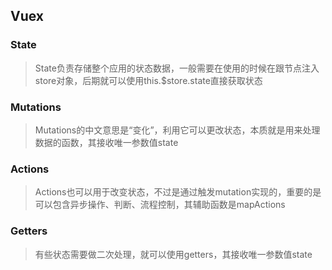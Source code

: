 ## Vuex

### State

> State负责存储整个应用的状态数据，一般需要在使用的时候在跟节点注入store对象，后期就可以使用this.$store.state直接获取状态

### Mutations

> Mutations的中文意思是“变化”，利用它可以更改状态，本质就是用来处理数据的函数，其接收唯一参数值state

### Actions

> Actions也可以用于改变状态，不过是通过触发mutation实现的，重要的是可以包含异步操作、判断、流程控制，其辅助函数是mapActions

### Getters

> 有些状态需要做二次处理，就可以使用getters，其接收唯一参数值state
